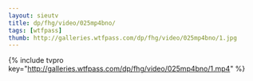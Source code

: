 ```yaml
--- 
layout: sieutv
title: dp/fhg/video/025mp4bno/
tags: [wtfpass]
thumb: http://galleries.wtfpass.com/dp/fhg/video/025mp4bno/1.jpg
---
```

{% include tvpro key="http://galleries.wtfpass.com/dp/fhg/video/025mp4bno/1.mp4" %} 
